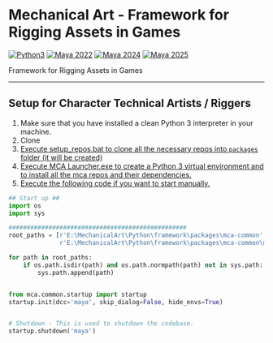 # Mechanical Art - Framework for Rigging Assets in Games

[![Python3](https://img.shields.io/badge/Python-3.7-yellow?logo=python)](https://www.python.org/)
[![Maya 2022](https://img.shields.io/badge/Maya-2022-orange?logo=autodesk)](https://www.autodesk.com/)
[![Maya 2024](https://img.shields.io/badge/Maya-2024-orange?logo=autodesk)](https://www.autodesk.com/)
[![Maya 2025](https://img.shields.io/badge/Maya-2025-orange?logo=autodesk)](https://www.autodesk.com/)

Framework for Rigging Assets in Games

***

## Setup for Character Technical Artists / Riggers

1) Make sure that you have installed a clean Python 3 interpreter in your machine.
2) Clone <a href="https://github.com/ncomes/MechanicalArt" target="_blank">
3) Execute setup_repos.bat to clone all the necessary repos into ```packages``` folder (it will be created)
4) Execute MCA Launcher.exe to create a Python 3 virtual environment and to install all the mca repos and their dependencies.
5) Execute the following code if you want to start manually.

```python
## Start up ##
import os
import sys

#################################################
root_paths = [r'E:\MechanicalArt\Python\framework\packages\mca-common',
			  r'E:\MechanicalArt\Python\framework\packages\mca-common\mca\common\startup\dependencies\py3']

for path in root_paths:
	if os.path.isdir(path) and os.path.normpath(path) not in sys.path:
		sys.path.append(path)


from mca.common.startup import startup
startup.init(dcc='maya', skip_dialog=False, hide_envs=True)


# Shutdown - This is used to shutdown the codebase.
startup.shutdown('maya')
```

